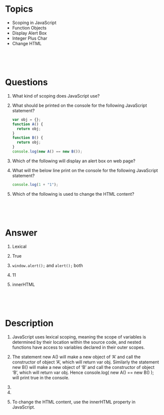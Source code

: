 # Topics

- Scoping in JavaScript
- Function Objects
- Display Alert Box
- Integer Plus Char
- Change HTML

&nbsp;

&nbsp;

# Questions

1. What kind of scoping does JavaScript use?

2. What should be printed on the console for the following JavaScript statement?

   ```js
   var obj = {};
   function A() {
     return obj;
   }
   function B() {
     return obj;
   }
   console.log(new A() == new B());
   ```

3. Which of the following will display an alert box on web page?

4. What will the below line print on the console for the following JavaScript statement?

   ```js
   console.log(1 + "1");
   ```

5. Which of the following is used to change the HTML content?

&nbsp;

&nbsp;

# Answer

1. Lexical

2. True

3. `window.alert();` and `alert();` both

4. 11

5. innerHTML

&nbsp;

&nbsp;

# Description

1. JavaScript uses lexical scoping, meaning the scope of variables is determined by their location within the source code, and nested functions have access to variables declared in their outer scopes.

2. The statement new A() will make a new object of ‘A’ and call the constructor of object ‘A’, which will return var obj. Similarly the statement new B() will make a new object of ‘B’ and call the constructor of object ‘B’, which will return var obj. Hence console.log( new A() == new B() ); will print true in the console.

3.

4.

5. To change the HTML content, use the innerHTML property in JavaScript.
